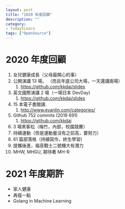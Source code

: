 ```yaml
---
layout: post
title: "2020 年度回饋"
description: ""
category: 
- TodayILearn
tags: ["OpenSource"]
---
```




# 2020 年度回顧



1. 女兒健康成長（父母最開心的事）
2. 公開演講 13 場。 （而且年底公司大場，一天還講兩場）
   1. https://github.com/kkdai/slides
3. 英文國際演講 2 場（一場日本 DevDay)
   1. https://github.com/kkdai/slides
4. 15 本電子書閱讀. 
   1. http://www.evanlin.com/categories/ 
5. Github 752 commits (2019 691)
   1. https://github.com/kkdai
6. 3 場黑客松（梅竹，內部，校園競賽）
7. 持續運動（但是運動量沒有之前高，要努力）
8. 61 篇部落格（持續寫作，終生學習)
9. 提攜後進，福音戰士二號機大有潛力
10. MHW, MHGU, 期待著 MH-R



# 2021 年度期許

- 家人健康
- 再瘦一點
- Golang in Machine Learning